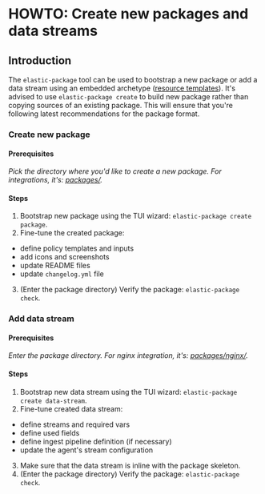 # HOWTO: Create new packages and data streams

## Introduction

The `elastic-package` tool can be used to bootstrap a new package or add a data stream using an embedded archetype ([resource templates](https://github.com/elastic/elastic-package/tree/master/internal/packages/archetype)).
It's advised to use `elastic-package create` to build new package rather than copying sources of an existing package.
This will ensure that you're following latest recommendations for the package format.

### Create new package

#### Prerequisites

_Pick the directory where you'd like to create a new package. For integrations, it's: [packages/](https://github.com/elastic/integrations/tree/master/packages)._

#### Steps

1. Bootstrap new package using the TUI wizard: `elastic-package create package`.
2. Fine-tune the created package:
  * define policy templates and inputs
  * add icons and screenshots
  * update README files
  * update `changelog.yml` file
3. (Enter the package directory) Verify the package: `elastic-package check`.

### Add data stream

#### Prerequisites

_Enter the package directory. For nginx integration, it's: [packages/nginx/](https://github.com/elastic/integrations/tree/master/packages/nginx)._

#### Steps

1. Bootstrap new data stream using the TUI wizard: `elastic-package create data-stream`.
2. Fine-tune created data stream:
  * define streams and required vars
  * define used fields
  * define ingest pipeline definition (if necessary)
  * update the agent's stream configuration
3. Make sure that the data stream is inline with the package skeleton.
4. (Enter the package directory) Verify the package: `elastic-package check`.
